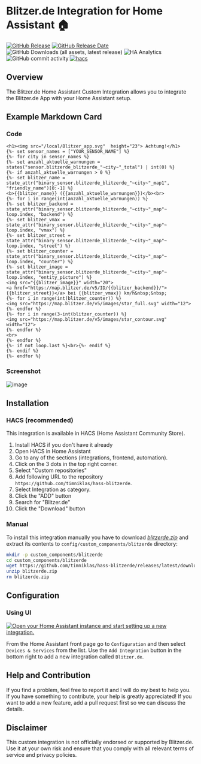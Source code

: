 # Blitzer.de Integration for Home Assistant 🏠

[![GitHub Release](https://img.shields.io/github/v/release/timniklas/hass-blitzerde?sort=semver&style=for-the-badge&color=green)](https://github.com/timniklas/hass-blitzerde/releases/)
[![GitHub Release Date](https://img.shields.io/github/release-date/timniklas/hass-blitzerde?style=for-the-badge&color=green)](https://github.com/timniklas/hass-blitzerde/releases/)
![GitHub Downloads (all assets, latest release)](https://img.shields.io/github/downloads/timniklas/hass-blitzerde/latest/total?style=for-the-badge&label=Downloads%20latest%20Release)
![HA Analytics](https://img.shields.io/badge/dynamic/json?url=https%3A%2F%2Fanalytics.home-assistant.io%2Fcustom_integrations.json&query=%24.blitzerde.total&style=for-the-badge&label=Active%20Installations&color=red)
![GitHub commit activity](https://img.shields.io/github/commit-activity/m/timniklas/hass-blitzerde?style=for-the-badge)
[![hacs](https://img.shields.io/badge/HACS-Integration-blue.svg?style=for-the-badge)](https://github.com/hacs/integration)

## Overview

The Blitzer.de Home Assistant Custom Integration allows you to integrate the Blitzer.de App with your Home Assistant setup.

## Example Markdown Card

### Code

```
<h1><img src="/local/Blitzer_app.svg"  height="23"> Achtung!</h1>
{%- set sensor_names = ["YOUR_SENSOR_NAME"] %}
{%- for city in sensor_names %}
{%- set anzahl_aktuelle_warnungen = states("sensor.blitzerde_blitzerde_"~city~"_total") | int(0) %}
{%- if anzahl_aktuelle_warnungen > 0 %}
{%- set blitzer_name = state_attr("binary_sensor.blitzerde_blitzerde_"~city~"_map1", "friendly_name")[0:-1] %}
<b>{{blitzer_name}} ({{anzahl_aktuelle_warnungen}})</b><br>
{%- for i in range(int(anzahl_aktuelle_warnungen)) %}
{%- set blitzer_backend = state_attr("binary_sensor.blitzerde_blitzerde_"~city~"_map"~ loop.index, "backend") %}
{%- set blitzer_vmax = state_attr("binary_sensor.blitzerde_blitzerde_"~city~"_map"~ loop.index, "vmax") %}
{%- set blitzer_street = state_attr("binary_sensor.blitzerde_blitzerde_"~city~"_map"~ loop.index, "street") %}
{%- set blitzer_counter = state_attr("binary_sensor.blitzerde_blitzerde_"~city~"_map"~ loop.index, "counter") %}
{%- set blitzer_image = state_attr("binary_sensor.blitzerde_blitzerde_"~city~"_map"~ loop.index, "entity_picture") %}
<img src="{{blitzer_image}}" width="20">
<a href="https://map.blitzer.de/v5/ID/{{blitzer_backend}}/">{{blitzer_street}}</a> bei {{blitzer_vmax}} km/h&nbsp;&nbsp;
{%- for i in range(int(blitzer_counter)) %}
<img src="https://map.blitzer.de/v5/images/star_full.svg" width="12">
{%- endfor %}
{%- for i in range(3-int(blitzer_counter)) %}
<img src="https://map.blitzer.de/v5/images/star_contour.svg" width="12">
{%- endfor %}
<br>
{%- endfor %}
{%- if not loop.last %}<br>{%- endif %}
{%- endif %}
{%- endfor %}
```

### Screenshot
![image](https://github.com/user-attachments/assets/2c230648-423b-427a-a9bf-b5c129883262)


## Installation

### HACS (recommended)

This integration is available in HACS (Home Assistant Community Store).

1. Install HACS if you don't have it already
2. Open HACS in Home Assistant
3. Go to any of the sections (integrations, frontend, automation).
4. Click on the 3 dots in the top right corner.
5. Select "Custom repositories"
6. Add following URL to the repository `https://github.com/timniklas/hass-blitzerde`.
7. Select Integration as category.
8. Click the "ADD" button
9. Search for "Blitzer.de"
10. Click the "Download" button

### Manual

To install this integration manually you have to download [_blitzerde.zip_](https://github.com/timniklas/hass-blitzerde/releases/latest/) and extract its contents to `config/custom_components/blitzerde` directory:

```bash
mkdir -p custom_components/blitzerde
cd custom_components/blitzerde
wget https://github.com/timniklas/hass-blitzerde/releases/latest/download/blitzerde.zip
unzip blitzerde.zip
rm blitzerde.zip
```

## Configuration

### Using UI

[![Open your Home Assistant instance and start setting up a new integration.](https://my.home-assistant.io/badges/config_flow_start.svg)](https://my.home-assistant.io/redirect/config_flow_start/?domain=blitzerde)

From the Home Assistant front page go to `Configuration` and then select `Devices & Services` from the list.
Use the `Add Integration` button in the bottom right to add a new integration called `Blitzer.de`.

## Help and Contribution

If you find a problem, feel free to report it and I will do my best to help you.
If you have something to contribute, your help is greatly appreciated!
If you want to add a new feature, add a pull request first so we can discuss the details.

## Disclaimer

This custom integration is not officially endorsed or supported by Blitzer.de.
Use it at your own risk and ensure that you comply with all relevant terms of service and privacy policies.
